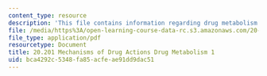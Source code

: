 ```yaml
---
content_type: resource
description: 'This file contains information regarding drug metabolism 1. '
file: /media/https%3A/open-learning-course-data-rc.s3.amazonaws.com/20-201-mechanisms-of-drug-actions-fall-2013/bca4292c5348fa85acfeae91dd9dac51_MIT20_201F13_DrgMetbolsm_1.pdf
file_type: application/pdf
resourcetype: Document
title: 20.201 Mechanisms of Drug Actions Drug Metabolism 1
uid: bca4292c-5348-fa85-acfe-ae91dd9dac51
---
```

